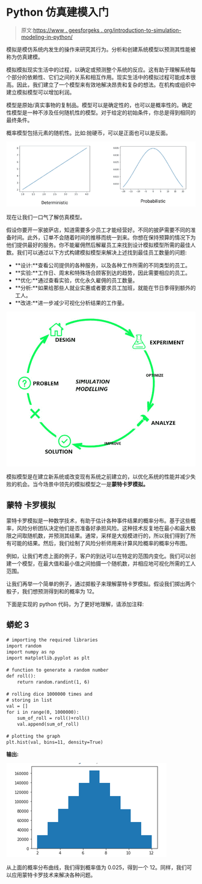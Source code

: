 # Python 仿真建模入门

> 原文:[https://www . geesforgeks . org/introduction-to-simulation-modeling-in-python/](https://www.geeksforgeeks.org/introduction-to-simulation-modeling-in-python/)

模拟是模仿系统内发生的操作来研究其行为。分析和创建系统模型以预测其性能被称为仿真建模。

模拟模拟现实生活中的过程，以确定或预测整个系统的反应。这有助于理解系统每个部分的依赖性、它们之间的关系和相互作用。现实生活中的模拟过程可能成本很高。因此，我们建立了一个模型来有效地解决昂贵和复杂的想法。在机构或组织中建立模拟模型可以增加利润。

模型是原始/真实事物的复制品。模型可以是确定性的，也可以是概率性的。确定性模型是一种不涉及任何随机性的模型。对于给定的初始条件，你总是得到相同的最终条件。

概率模型包括元素的随机性。比如:抛硬币，可以是正面也可以是反面。

![](img/a790c7f864310d618e536faac83427b1.png)

现在让我们一口气了解仿真模型。

假设你要开一家披萨店，知道需要多少员工才能经营好。不同的披萨需要不同的准备时间。此外，订单不会随着时间的推移而统一到来。你想在保持预算的情况下为他们提供最好的服务。你不能雇佣然后解雇员工来找到设计模拟模型所需的最佳人数。我们可以通过以下方式构建模拟模型来解决上述找到最佳员工数量的问题:

*   **设计:**查看公司提供的各种服务，以及各种工作所需的不同类型的员工。
*   **实验:**工作日、周末和特殊场合顾客到达的趋势，因此需要相应的员工。
*   **优化:**通过查看实验，优化永久雇佣的员工数量。
*   **分析:**如果给那些人就业实惠或者要求员工加班，就能在节日季得到额外的工人。
*   **改进:**进一步减少可视化分析结果的工作量。

![](img/60e136e50f92594fb7d81cd76e321913.png)

模拟模型是在建立新系统或改变现有系统之前建立的，以优化系统的性能并减少失败的机会。当今场景中领先的模拟模型之一是**蒙特卡罗模拟。**

## 蒙特 卡罗模拟

蒙特卡罗模拟是一种数学技术，有助于估计各种事件结果的概率分布。基于这些概率，风险分析团队决定他们是否准备好承担风险。这种技术反复地在最小和最大极限之间取随机数，并预测其结果。通常，采样是大规模进行的，所以我们得到了所有可能的结果。然后，我们绘制了风险分析师用来计算风险概率的概率分布图。

例如，让我们考虑上面的例子，客户的到达可以在特定的范围内变化。我们可以创建一个模型，在最大值和最小值之间拍摄一个随机数，并相应地可视化所需的工人范围。

让我们再举一个简单的例子，通过掷骰子来理解蒙特卡罗模拟。假设我们掷出两个骰子，我们想预测得到和的概率为 12。

下面是实现的 python 代码，为了更好地理解，请添加注释:

## 蟒蛇 3

```
# importing the required libraries
import random
import numpy as np
import matplotlib.pyplot as plt

# function to generate a random number
def roll():
    return random.randint(1, 6)

# rolling dice 1000000 times and 
# storing in list
val = []
for i in range(0, 1000000):
    sum_of_roll = roll()+roll()
    val.append(sum_of_roll)

# plotting the graph
plt.hist(val, bins=11, density=True)
```

**输出:**

![](img/a91cc52c50fc108813e4a20f7475bab6.png)

从上面的概率分布曲线，我们得到概率值为 0.025，得到一个 12。同样，我们可以应用蒙特卡罗技术来解决各种问题。